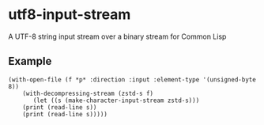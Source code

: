 # utf8-input-stream

A UTF-8 string input stream over a binary stream for Common Lisp

## Example

```Lisp
(with-open-file (f *p* :direction :input :element-type '(unsigned-byte 8))
    (with-decompressing-stream (zstd-s f)
       (let ((s (make-character-input-stream zstd-s)))
	(print (read-line s))
	(print (read-line s)))))
```
